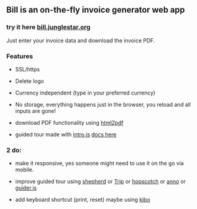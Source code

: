 ## Bill is an on-the-fly invoice generator web app

### try it here [bill.junglestar.org](https://bill.junglestar.org)

Just enter your invoice data and download the invoice PDF.


### Features

- SSL/https

- Delete logo

- Currency independent (type in your preferred currency)

- No storage, everything happens just in the browser, you reload and all inputs are gone!

- download PDF functionality using [html2pdf](https://github.com/eKoopmans/html2pdf)

- guided tour made with [intro.js](https://github.com/usablica/intro.js) [docs here](http://introjs.com/docs/)


### 2 do:

- make it responsive, yes someone might need to use it on the go via mobile.

- improve guided tour using [shepherd](https://github.com/HubSpot/shepherd) or [Trip](https://github.com/EragonJ/Trip.js) or [hopscotch](https://github.com/linkedin/hopscotch) or [anno](https://github.com/iamdanfox/anno.js) or  [guider.js](https://github.com/pickhardt/Guiders-JS)

- add keyboard shortcut (print, reset) maybe using [kibo](https://github.com/marquete/kibo)
